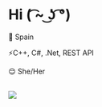 # Hi  ( ͡~ ͜ʖ ͡°)

<p> 📍 Spain </p>
<p> ⚡C++, C#, .Net, REST API</p>
<p> 😌 She/Her </p>
<br>

<a href="https://github.com/anuraghazra/github-readme-stats">
  <img align="center" src="https://github-readme-stats.vercel.app/api?username=ferrnandaluiza&theme=aura&_icons=true" />
</a>

<!--
** 

- 🔭 I’m currently working on ...
-  I’m currently learning ...
- 👯 I’m looking to collaborate on ...
- 🤔 I’m looking for help with ...
- 💬 Ask me about ...
- 📫 How to reach me: ...
- 😄 Pronouns: She/Her
- ⚡ Fun fact: ...
-->
